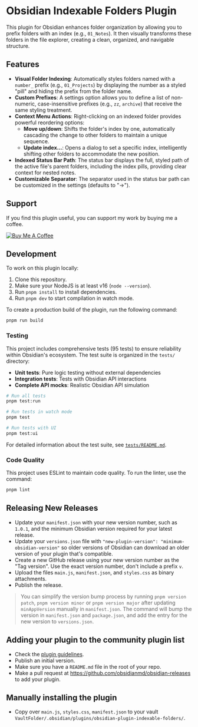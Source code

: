 # Obsidian Indexable Folders Plugin

This plugin for Obsidian enhances folder organization by allowing you to prefix folders with an index (e.g., `01_Notes`). It then visually transforms these folders in the file explorer, creating a clean, organized, and navigable structure.

## Features

- **Visual Folder Indexing**: Automatically styles folders named with a `number_` prefix (e.g., `01_Projects`) by displaying the number as a styled "pill" and hiding the prefix from the folder name.
- **Custom Prefixes**: A settings option allows you to define a list of non-numeric, case-insensitive prefixes (e.g., `zz`, `archive`) that receive the same styling treatment.
- **Context Menu Actions**: Right-clicking on an indexed folder provides powerful reordering options:
  - **Move up/down**: Shifts the folder's index by one, automatically cascading the change to other folders to maintain a unique sequence.
  - **Update index...**: Opens a dialog to set a specific index, intelligently shifting other folders to accommodate the new position.
- **Indexed Status Bar Path**: The status bar displays the full, styled path of the active file's parent folders, including the index pills, providing clear context for nested notes.
- **Customizable Separator**: The separator used in the status bar path can be customized in the settings (defaults to "→").

## Support

If you find this plugin useful, you can support my work by buying me a coffee.

<a href="https://www.buymeacoffee.com/vforge1">
    <img src="https://img.buymeacoffee.com/button-api/?text=Buy me a coffee&emoji=&slug=vforge1&button_colour=FFDD00&font_colour=000000&font_family=Inter&outline_colour=000000&coffee_colour=ffffff" alt="Buy Me A Coffee">
</a>

## Development

To work on this plugin locally:

1. Clone this repository.
2. Make sure your NodeJS is at least v16 (`node --version`).
3. Run `pnpm install` to install dependencies.
4. Run `pnpm dev` to start compilation in watch mode.

To create a production build of the plugin, run the following command:

```bash
pnpm run build
```

### Testing

This project includes comprehensive tests (95 tests) to ensure reliability within Obsidian's ecosystem. The test suite is organized in the `tests/` directory:

- **Unit tests**: Pure logic testing without external dependencies
- **Integration tests**: Tests with Obsidian API interactions
- **Complete API mocks**: Realistic Obsidian API simulation

```bash
# Run all tests
pnpm test:run

# Run tests in watch mode
pnpm test

# Run tests with UI
pnpm test:ui
```

For detailed information about the test suite, see [`tests/README.md`](tests/README.md).

### Code Quality

This project uses ESLint to maintain code quality. To run the linter, use the command:

```bash
pnpm lint
```

## Releasing New Releases

- Update your `manifest.json` with your new version number, such as `1.0.1`, and the minimum Obsidian version required for your latest release.
- Update your `versions.json` file with `"new-plugin-version": "minimum-obsidian-version"` so older versions of Obsidian can download an older version of your plugin that's compatible.
- Create a new GitHub release using your new version number as the "Tag version". Use the exact version number, don't include a prefix `v`.
- Upload the files `main.js`, `manifest.json`, and `styles.css` as binary attachments.
- Publish the release.

> You can simplify the version bump process by running `pnpm version patch`, `pnpm version minor` or `pnpm version major` after updating `minAppVersion` manually in `manifest.json`. The command will bump the version in `manifest.json` and `package.json`, and add the entry for the new version to `versions.json`.

## Adding your plugin to the community plugin list

- Check the [plugin guidelines](https://docs.obsidian.md/Plugins/Releasing/Plugin+guidelines).
- Publish an initial version.
- Make sure you have a `README.md` file in the root of your repo.
- Make a pull request at <https://github.com/obsidianmd/obsidian-releases> to add your plugin.

## Manually installing the plugin

- Copy over `main.js`, `styles.css`, `manifest.json` to your vault `VaultFolder/.obsidian/plugins/obsidian-plugin-indexable-folders/`.
